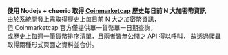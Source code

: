 **使用 Nodejs + cheerio 取得 [Coinmarketcap](https://coinmarketcap.com/) 歷史每日前 N 大加密幣資訊**  
由於系統開發上需取得歷史上每日前 N 大之加密幣資訊，  
但 Coinmarketcap 官方僅提供單一貨幣單一日期查詢，  
或歷史上每週一筆貨幣排序清單，且兩者皆無公開之 API 得以呼叫，
故透過爬蟲取得兩種形式頁面之資料並合併。
